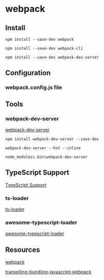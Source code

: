 # webpack

## Install

`npm install --save-dev webpack`

`npm install --save-dev webpack-cli`

`npm install --save-dev webpack-dev-server`

## Configuration

### webpack.config.js file

## Tools

### webpack-dev-server

[webpack-dev-server](https://github.com/webpack/webpack-dev-server)

`npm install webpack-dev-server --save-dev`

`webpack-dev-server --hot --inline`

`node_modules\.bin\webpack-dev-server`

## TypeScript Support

[TypeScript Support](https://webpack.js.org/guides/typescript/)

### ts-loader

[ts-loader](https://www.npmjs.com/package/ts-loader)

### awesome-typescript-loader

[awesome-typescript-loader](https://www.npmjs.com/package/awesome-typescript-loader)

## Resources

[webpack](https://webpack.js.org/concepts/)

[transpiling-bundling-javascript-webpack](https://app.pluralsight.com/library/courses/transpiling-bundling-javascript-webpack/)
